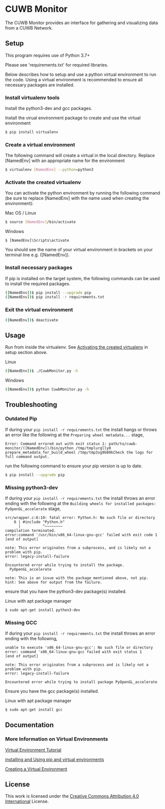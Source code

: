 # CUWB Monitor

The CUWB Monitor provides an interface for gathering and visualizing data from a CUWB Network.

## Setup

This program requires use of Python 3.7+

Please see 'requirements.txt' for required libraries.

Below describes how to setup and use a python virtual environment to run the code. Using a virtual environment is recommended to ensure all necessary packages are installed.

### Install virtualenv tools

Install the python3-dev and gcc packages.

Install the virual environment package to create and use the virtual environment

```bash
$ pip install virtualenv
```

### Create a virtual environment

The following command will create a virtual in the local directory. Replace [NamedEnv] with an appropriate name for the environment

```bash
$ virtualenv [NamedEnv] --python=python3
```

### Activate the created virtualenv

You can activate the python environment by running the following command (be sure to replace [NamedEnv] with the name used when creating the environment):

Mac OS / Linux
```bash
$ source [NamedEnv]/bin/activate
```
Windows
```
$ [NamedEnv]\Scripts\activate
```
You should see the name of your virtual environment in brackets on your terminal line e.g. ([NamedEnv]).

### Install necessary packages

If pip is installed on the target system, the following commands can be used to install the required packages.

```bash
([NamedEnv])$ pip install --upgrade pip
([NamedEnv])$ pip install -r requirements.txt
```

### Exit the virtual environment

```bash
([NamedEnv])$ deactivate
```

## Usage

Run from inside the virtualenv. See [Activating the created virtualenv](#activate-the-created-virtualenv) in setup section above.


Linux
```bash
([NamedEnv])$ ./CuwbMonitor.py -h
```

Windows
```bash
([NamedEnv])$ python CuwbMonitor.py -h
```

## Troubleshooting

### Outdated Pip

If during your `pip install -r requirements.txt` the install hangs or throws an error like the following at the `Preparing wheel metadata...` stage,

```
Error: Command errored out with exit status 1: path/to/cuwb-monitor/([NamedEnv])/bin/python /tmp/tmplurglly0 prepare_metadata_for_build_wheel /tmp/tmp3sg9b80kCheck the logs for full command output.
```

run the following command to ensure your pip version is up to date.

```bash
$ pip install --upgrade pip
```

### Missing python3-dev

If during your `pip install -r requirements.txt` the install throws an error ending with the following at the `Building wheels for installed packages: PyOpenGL_accelerate` stage,

```
src/wrapper.c:6:10: fatal error: Python.h: No such file or directory
    6 | #include "Python.h"
      |          ^~~~~~~~~
compilation terminated.
error:command '/usr/bin/x86_64-linux-gnu-gcc' failed with exit code 1
[end of output]

note: This error originates from a subprocess, and is likely not a problem with pip.
error: legacy-install-failure

Encountered error while trying to install the package.
  PyOpenGL_accelerate

note: This is an issue with the package mentioned above, not pip.
hint: See above for output from the failure.
```

ensure that you have the python3-dev package(s) installed.

Linux with apt package manager
```bash
$ sudo apt-get install python3-dev
```

### Missing GCC

If during your `pip install -r requirements.txt` the install throws an error ending with the following,

```
unable to execute 'x86_64-linux-gnu-gcc': No such file or directory
error: command 'x86_64-linux-gnu-gcc failed with exit status 1
[end of output]

note: This error originates from a subprocess and is likely not a problem with pip.
error: legacy-install-failure

Encountered error while trying to install package PyOpenGL_accelerate
```

Ensure you have the gcc package(s) installed.

Linux with apt package manager
```bash
$ sudo apt-get install gcc
```

## Documentation

### More Information on Virtual Environments

[Virtual Environment Tutorial](https://docs.python.org/3/tutorial/venv.html)

[installing and Using pip and virtual environments](https://packaging.python.org/guides/installing-using-pip-and-virtual-environments/)

[Creating a Virtual Environment](https://docs.python.org/3/library/venv.html)

## License

This work is licensed under the [Creative Commons Attribution 4.0 International](http://creativecommons.org/licenses/by/4.0/) License.
